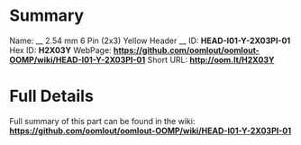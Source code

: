 
Summary
=================

Name: __ 2.54 mm 6 Pin (2x3) Yellow Header __
ID: __HEAD-I01-Y-2X03PI-01__
Hex ID: __H2X03Y__
WebPage: __https://github.com/oomlout/oomlout-OOMP/wiki/HEAD-I01-Y-2X03PI-01__
Short URL: __http://oom.lt/H2X03Y__

Full Details
==========================
Full summary of this part can be found in the wiki:   
__https://github.com/oomlout/oomlout-OOMP/wiki/HEAD-I01-Y-2X03PI-01__   

